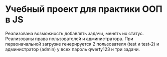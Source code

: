 # Учебный проект для практики ООП в JS

Реализована возможность добавлять задачи, менять их статус.
Реализованы права пользователей и администратора.
При первоначальной загрузке генерируется 2 пользователя (test и test-2) и администратор (admin) у всех пароль qwerty123 и три задачи.



